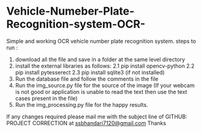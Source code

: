 # Vehicle-Numeber-Plate-Recognition-system-OCR-
Simple and working OCR vehicle number plate recognition system.
steps to run :
1. download all the file and save in a folder at the same level directory
2. install the external libraries as follows:
  2.1 pip install opencv-python
  2.2 pip install pytesserect
  2.3 pip install sqlite3 (if not installed)
3. Run the database file and follow the comments in the file
4. Run the img_source.py file for the source of the image (If your webcam is not good or application is unable to read the text then use the text cases present in the file)
5. Run the img_processing.py file for the happy results.


If any changes required please mail me with the subject line of GITHUB: PROJECT CORRECTION at ssbhandari7120@gmail.com
Thanks 
